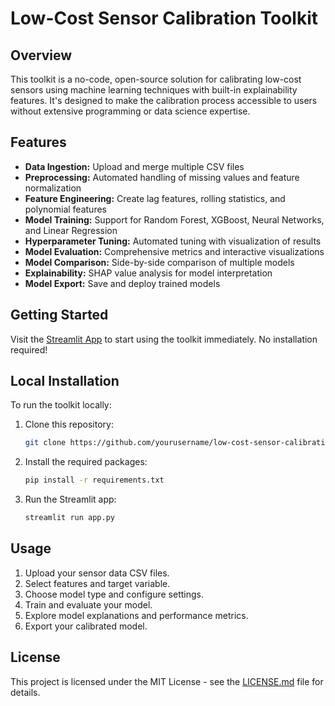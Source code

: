 # Low-Cost Sensor Calibration Toolkit

## Overview
This toolkit is a no-code, open-source solution for calibrating low-cost sensors using machine learning techniques with built-in explainability features. It's designed to make the calibration process accessible to users without extensive programming or data science expertise.

## Features
- **Data Ingestion:** Upload and merge multiple CSV files
- **Preprocessing:** Automated handling of missing values and feature normalization
- **Feature Engineering:** Create lag features, rolling statistics, and polynomial features
- **Model Training:** Support for Random Forest, XGBoost, Neural Networks, and Linear Regression
- **Hyperparameter Tuning:** Automated tuning with visualization of results
- **Model Evaluation:** Comprehensive metrics and interactive visualizations
- **Model Comparison:** Side-by-side comparison of multiple models
- **Explainability:** SHAP value analysis for model interpretation
- **Model Export:** Save and deploy trained models

## Getting Started
Visit the [Streamlit App](https://calibrationxai.streamlit.app) to start using the toolkit immediately. No installation required!

## Local Installation
To run the toolkit locally:

1. Clone this repository:
    ```bash
    git clone https://github.com/yourusername/low-cost-sensor-calibration.git
    ```

2. Install the required packages:
    ```bash
    pip install -r requirements.txt
    ```

3. Run the Streamlit app:
    ```bash
    streamlit run app.py
    ```

## Usage
1. Upload your sensor data CSV files.
2. Select features and target variable.
3. Choose model type and configure settings.
4. Train and evaluate your model.
5. Explore model explanations and performance metrics.
6. Export your calibrated model.


## License
This project is licensed under the MIT License - see the [LICENSE.md](LICENSE.md) file for details.
